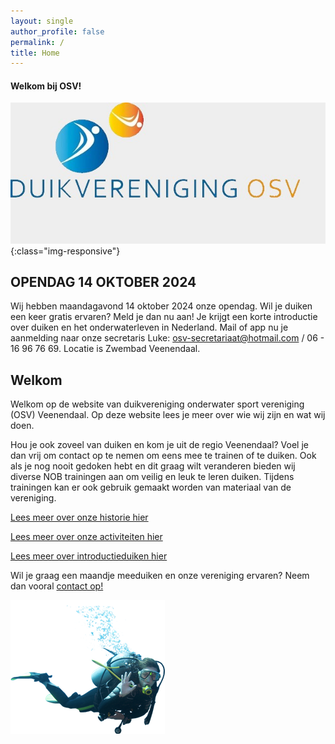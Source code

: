 ```yaml
---
layout: single
author_profile: false
permalink: /
title: Home
---
```

#### Welkom bij OSV!  

![OSV Veenendaal](/assets/images/duikvereniging-osv.jpg){:class="img-responsive"}

## OPENDAG 14 OKTOBER 2024  

Wij hebben maandagavond 14 oktober 2024 onze opendag. Wil je duiken een keer gratis ervaren? Meld je dan nu aan! Je krijgt een korte introductie over duiken en het onderwaterleven in Nederland. Mail of app nu je aanmelding naar onze secretaris Luke: osv-secretariaat@hotmail.com / 06 - 16 96 76 69. Locatie is Zwembad Veenendaal.

## Welkom

Welkom op de website van duikvereniging onderwater sport vereniging (OSV) Veenendaal. Op deze website lees je meer over wie wij zijn en wat wij doen.

Hou je ook zoveel van duiken en kom je uit de regio Veenendaal? Voel je dan vrij om contact op te nemen om eens mee te trainen of te duiken. Ook als je nog nooit gedoken hebt en dit graag wilt veranderen bieden wij diverse NOB trainingen aan om veilig en leuk te leren duiken. Tijdens trainingen kan er ook gebruik gemaakt worden van materiaal van de vereniging. 

[Lees meer over onze historie hier](/wie-zijn-wij/)

[Lees meer over onze activiteiten hier](/wat-doen-wij/)

[Lees meer over introductieduiken hier](/introductieduik/)

Wil je graag een maandje meeduiken en onze vereniging ervaren? Neem dan vooral [contact op!](/contact/)

![duiker](assets/images/duiker.png)
